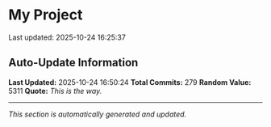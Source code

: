 # My Project


Last updated: 2025-10-24 16:25:37






























































































































































































































































































































































































































































































































































































































































































## Auto-Update Information

**Last Updated:** 2025-10-24 16:50:24
**Total Commits:** 279
**Random Value:** 5311
**Quote:** _This is the way._

---
_This section is automatically generated and updated._